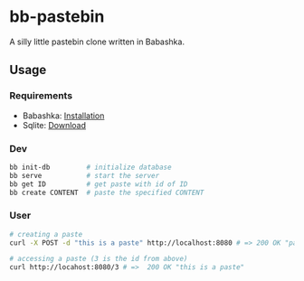 # bb-pastebin
A silly little pastebin clone written in Babashka.

## Usage

### Requirements
- Babashka: [Installation](https://github.com/babashka/babashka#installation)
- Sqlite: [Download](https://www.sqlite.org/download.html)

### Dev

```sh
bb init-db         # initialize database
bb serve           # start the server
bb get ID          # get paste with id of ID
bb create CONTENT  # paste the specified CONTENT
```
### User
```sh
# creating a paste
curl -X POST -d "this is a paste" http://localhost:8080 # => 200 OK "paste id: 3"

# accessing a paste (3 is the id from above)
curl http://locahost:8080/3 # =>  200 OK "this is a paste"
```
